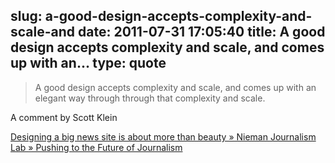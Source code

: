slug: a-good-design-accepts-complexity-and-scale-and
date: 2011-07-31 17:05:40
title: A good design accepts complexity and scale, and comes up with an...
type: quote
---

> A good design accepts complexity and scale, and comes up with an elegant way through through that complexity and scale.

A comment by Scott Klein

 [Designing a big news site is about more than beauty » Nieman Journalism Lab » Pushing to the Future of Journalism](http://www.niemanlab.org/2011/07/designing-a-big-news-site-is-about-more-than-beauty/#disqus_thread)
